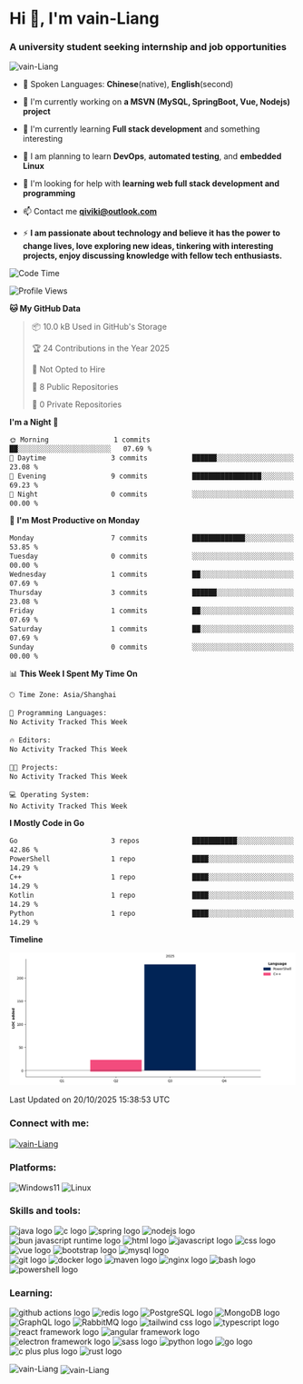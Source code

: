# Hi 👋, I'm vain-Liang

### A university student seeking internship and job opportunities

<p align="left"> <img src="https://komarev.com/ghpvc/?username=vain-Liang&color=blue&style=pixel" alt="vain-Liang" /> </p>

- 📘 Spoken Languages: **Chinese**(native), **English**(second)

- 🔭 I'm currently working on **a MSVN (MySQL, SpringBoot, Vue, Nodejs) project**

- 🌱 I'm currently learning **Full stack development** and something interesting

- 🤯 I am planning to learn **DevOps**, **automated testing**, and **embedded Linux**

- 🤝 I'm looking for help with **learning web full stack development and programming**

- 📫 Contact me [**qiviki@outlook.com**](mailto:qiviki@outlook.com)

- ⚡ **I am passionate about technology and believe it has the power to change lives, love exploring new ideas, tinkering with interesting projects, enjoy discussing knowledge with fellow tech enthusiasts.**

<!--START_SECTION:waka-->
![Code Time](http://img.shields.io/badge/Code%20Time-0%20secs-blue)

![Profile Views](http://img.shields.io/badge/Profile%20Views-20-blue)

**🐱 My GitHub Data** 

> 📦 10.0 kB Used in GitHub's Storage 
 > 
> 🏆 24 Contributions in the Year 2025
 > 
> 🚫 Not Opted to Hire
 > 
> 📜 8 Public Repositories 
 > 
> 🔑 0 Private Repositories 
 > 
**I'm a Night 🦉** 

```text
🌞 Morning                1 commits           ██░░░░░░░░░░░░░░░░░░░░░░░   07.69 % 
🌆 Daytime                3 commits           ██████░░░░░░░░░░░░░░░░░░░   23.08 % 
🌃 Evening                9 commits           █████████████████░░░░░░░░   69.23 % 
🌙 Night                  0 commits           ░░░░░░░░░░░░░░░░░░░░░░░░░   00.00 % 
```
📅 **I'm Most Productive on Monday** 

```text
Monday                   7 commits           █████████████░░░░░░░░░░░░   53.85 % 
Tuesday                  0 commits           ░░░░░░░░░░░░░░░░░░░░░░░░░   00.00 % 
Wednesday                1 commits           ██░░░░░░░░░░░░░░░░░░░░░░░   07.69 % 
Thursday                 3 commits           ██████░░░░░░░░░░░░░░░░░░░   23.08 % 
Friday                   1 commits           ██░░░░░░░░░░░░░░░░░░░░░░░   07.69 % 
Saturday                 1 commits           ██░░░░░░░░░░░░░░░░░░░░░░░   07.69 % 
Sunday                   0 commits           ░░░░░░░░░░░░░░░░░░░░░░░░░   00.00 % 
```


📊 **This Week I Spent My Time On** 

```text
🕑︎ Time Zone: Asia/Shanghai

💬 Programming Languages: 
No Activity Tracked This Week

🔥 Editors: 
No Activity Tracked This Week

🐱‍💻 Projects: 
No Activity Tracked This Week

💻 Operating System: 
No Activity Tracked This Week
```

**I Mostly Code in Go** 

```text
Go                       3 repos             ███████████░░░░░░░░░░░░░░   42.86 % 
PowerShell               1 repo              ████░░░░░░░░░░░░░░░░░░░░░   14.29 % 
C++                      1 repo              ████░░░░░░░░░░░░░░░░░░░░░   14.29 % 
Kotlin                   1 repo              ████░░░░░░░░░░░░░░░░░░░░░   14.29 % 
Python                   1 repo              ████░░░░░░░░░░░░░░░░░░░░░   14.29 % 
```



**Timeline**

![Lines of Code chart](https://raw.githubusercontent.com/vain-Liang/vain-Liang/main/assets/bar_graph.png)


 Last Updated on 20/10/2025 15:38:53 UTC
<!--END_SECTION:waka-->

### Connect with me:
<p align="left">
<a href="https://github.com/vain-Liang" target="blank"><img align="center" src="https://raw.githubusercontent.com/rahuldkjain/github-profile-readme-generator/master/src/images/icons/Social/github.svg" alt="vain-Liang" height="30" width="40" /></a>
</p>

### Platforms:
![Windows11](https://img.icons8.com/?size=100&id=M9BRw0RJZXKi&format=png&color=000000) ![Linux](https://img.icons8.com/?size=100&id=HF4xGsjDERHf&format=png&color=000000)

### Skills and tools:
<div align="left">
  <img src="https://skillicons.dev/icons?i=java" height="60" width="60" alt="java logo" />
  <img src="https://skillicons.dev/icons?i=c" height="60" width="60" alt="c logo" />
  <img src="https://skillicons.dev/icons?i=spring" height="60" width="60" alt="spring logo" />
  <img src="https://skillicons.dev/icons?i=nodejs" height="60" width="60" alt="nodejs logo" />
  <img src="https://skillicons.dev/icons?i=bun" height="60" width="60" alt="bun javascript runtime logo" />
  <img src="https://skillicons.dev/icons?i=html" height="60" width="60" alt="html logo" />
  <img src="https://skillicons.dev/icons?i=js" height="60" width="60" alt="javascript logo" />
  <img src="https://skillicons.dev/icons?i=css" height="60" width="60" alt="css logo" />
  <img src="https://skillicons.dev/icons?i=vue" height="60" width="60" alt="vue logo" />
  <img src="https://skillicons.dev/icons?i=bootstrap" height="60" width="60" alt="bootstrap logo" />
  <img src="https://skillicons.dev/icons?i=mysql" height="60" width="60" alt="mysql logo" />
</div>
<div align="left">
  <img src="https://skillicons.dev/icons?i=git" height="60" width="60" alt="git logo" />
  <img src="https://skillicons.dev/icons?i=docker" height="60" width="60" alt="docker logo" />
  <img src="https://skillicons.dev/icons?i=maven" height="60" width="60" alt="maven logo" />
  <img src="https://skillicons.dev/icons?i=nginx" height="60" width="60" alt="nginx logo" />
  <img src="https://skillicons.dev/icons?i=bash" height="60" width="60" alt="bash logo" />
  <img src="https://skillicons.dev/icons?i=powershell" height="60" width="60" alt="powershell logo" />
</div>

### Learning:
<div align="left">
  <img src="https://skillicons.dev/icons?i=githubactions" height="60" width="60" alt="github actions logo" />
  <img src="https://skillicons.dev/icons?i=redis" height="60" width="60" alt="redis logo" />
  <img src="https://skillicons.dev/icons?i=postgres" height="60" width="60" alt="PostgreSQL logo" />
  <img src="https://skillicons.dev/icons?i=mongodb" height="60" width="60" alt="MongoDB logo" />
  <img src="https://skillicons.dev/icons?i=graphql" height="60" width="60" alt="GraphQL logo" />
  <img src="https://skillicons.dev/icons?i=rabbitmq" height="60" width="60" alt="RabbitMQ logo" />
  <img src="https://skillicons.dev/icons?i=tailwind" height="60" width="60" alt="tailwind css logo" />
  <img src="https://skillicons.dev/icons?i=ts" height="60" width="60" alt="typescript logo" />
  <img src="https://skillicons.dev/icons?i=react" height="60" width="60" alt="react framework logo" />
  <img src="https://skillicons.dev/icons?i=angular" height="60" width="60" alt="angular framework logo" />
  <img src="https://skillicons.dev/icons?i=electron" height="60" width="60" alt="electron framework logo" />
  <img src="https://skillicons.dev/icons?i=sass" height="60" width="60" alt="sass logo" />
  <img src="https://skillicons.dev/icons?i=py" height="60" width="60" alt="python logo" />
  <img src="https://skillicons.dev/icons?i=go" height="60" width="60" alt="go logo" />
  <img src="https://skillicons.dev/icons?i=cpp" height="60" width="60" alt="c plus plus logo" />
  <img src="https://skillicons.dev/icons?i=rust" height="60" width="60" alt="rust logo" />
</div>

<p><img align="left" src="https://github-readme-stats.vercel.app/api/top-langs?username=vain-Liang&show_icons=true&locale=en&layout=compact" alt="vain-Liang" /></p>

<p>&nbsp;<img align="center" src="https://github-readme-stats.vercel.app/api?username=vain-Liang&show_icons=true&locale=en" alt="vain-Liang" /></p>

